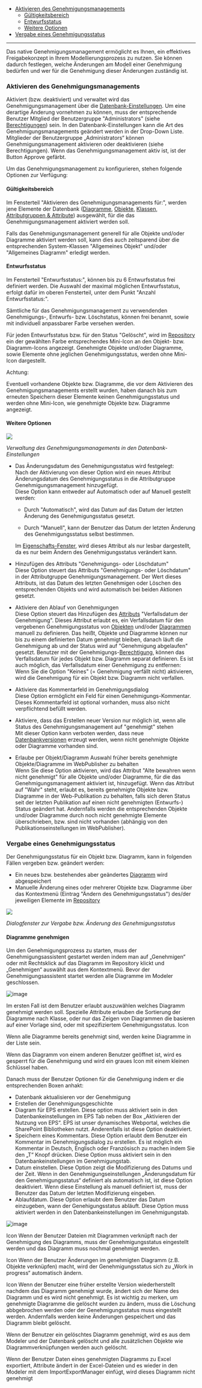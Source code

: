 -   [Aktivieren des Genehmigungsmanagements](#aktivieren-des-genehmigungsmanagements)
    -   [Gültigkeitsbereich](#gültigkeitsbereich)
    -   [Entwurfsstatus](#entwurfsstatus)
    -   [Weitere Optionen](#weitere-optionen)
-   [Vergabe eines Genehmigungsstatus](#vergabe-eines-genehmigungsstatus)

------------------------------------------------------------------------

Das native Genehmigungsmanagement ermöglicht es Ihnen, ein effektives
Freigabekonzept in Ihrem Modellierungsprozess zu nutzen. Sie können
dadurch festlegen, welche Änderungen am Modell einer Genehmigung
bedürfen und wer für die Genehmigung dieser Änderungen zuständig ist.

### Aktivieren des Genehmigungsmanagements

Aktiviert (bzw. deaktiviert) und verwaltet wird das Genehmigungsmanagement über die [Datenbank-Einstellungen](Datenbank-Einstellungen). Um eine derartige Änderung vornehmen zu können, muss der entsprechende Benutzer Mitglied der Benutzergruppe "Administrators" (siehe [Berechtigungen](Berechtigungen)) sein. In den Datenbank-Einstellungen kann die Art des Genehmigungsmanagements geändert werden in der Drop-Down Liste. Mitglieder der Benutzergruppe „Administrators“ können Genehmigungsmanagement aktivieren oder deaktivieren (siehe Berechtigungen). Wenn das Genehmigungsmanagement aktiv ist, ist der Button Approve gefärbt.  

Um das Genehmigungsmanagement zu konfigurieren, stehen folgende Optionen
zur Verfügung:

#### Gültigkeitsbereich

Im Fensterteil "Aktivieren des Genehmigungsmanagements für:", werden
jene Elemente der Datenbank ([Diagramme](Diagramm), [Objekte,](Objekt)
[Klassen,](Klasse) [Attributgruppen &
Attribute](Attributgruppe_Attribut)) ausgewählt, für die das
Genehmigungsmanagement aktiviert werden soll.

Falls das Genehmigungsmanagement generell für alle Objekte und/oder
Diagramme aktiviert werden soll, kann dies auch zeitsparend über die
entsprechenden System-Klassen "Allgemeines Objekt" und/oder "Allgemeines
Diagramm" erledigt werden.

#### Entwurfsstatus

Im Fensterteil "Entwurfsstatus:", können bis zu 6 Entwurfsstatus frei
definiert werden. Die Auswahl der maximal möglichen Entwurfsstatus,
erfolgt dafür im oberen Fensterteil, unter dem Punkt "Anzahl
Entwurfsstatus:".

Sämtliche für das Genehmigungsmanagement zu verwendenden Genehmigungs-,
Entwurfs- bzw. Löschstatus, können frei benannt, sowie mit individuell
anpassbarer Farbe versehen werden.

Für jeden Entwurfsstatus bzw. für den Status "Gelöscht", wird im
[Repository](Repository) ein der gewählten Farbe entsprechendes
Mini-Icon an den Objekt- bzw. Diagramm-Icons angezeigt. Genehmigte
Objekte und/oder Diagramme, sowie Elemente ohne jeglichen
Genehmigungsstatus, werden ohne Mini-Icon dargestellt.

<div class="error">
 Achtung:

Eventuell vorhandene Objekte bzw. Diagramme, die vor dem Aktivieren des
Genehmigungsmanagements erstellt wurden, haben danach bis zum erneuten
Speichern dieser Elemente keinen Genehmigungsstatus und werden ohne
Mini-Icon, wie genehmigte Objekte bzw. Diagramme angezeigt.
</div>

#### Weitere Optionen

![](//images.ctfassets.net/utx1h0gfm1om/dzBOEHSgbm0ioW20easom/31d362595b60b54c234af76c55c3f4d0/1018445.png)

*Verwaltung des Genehmigungsmanagements in den Datenbank-Einstellungen*

-   Das Änderungsdatum des Genehmigungsstatus wird festgelegt:  
    Nach der Aktivierung von dieser Option wird ein neues Attribut
    Änderungsdatum des Genehmigungsstatus in die Attributgruppe
    Genehmigungsmanagement hinzugefügt.  
    Diese Option kann entweder auf Automatisch oder auf Manuell gestellt
    werden:

    -   Durch "Automatisch", wird das Datum auf das Datum der letzten
        Änderung des Genehmigungsstatus gesetzt.

    -   Durch "Manuell", kann der Benutzer das Datum der letzten
        Änderung des Genehmigungsstatus selbst bestimmen.

    Im [Eigenschafts-Fenster](Eigenschaften_Dialogfenster_), wird dieses
    Attribut als nur lesbar dargestellt, da es nur beim Ändern des
    Genehmigungsstatus verändert kann.

-   Hinzufügen des Attributs "Genehmigungs- oder Löschdatum"  
    Diese Option steuert das Attributs "Genehmigungs- oder Löschdatum"
    in der Attributgruppe Genehmigungsmanagement. Der Wert dieses
    Attributs, ist das Datum des letzten Genehmigen oder Löschen des
    entsprechenden Objekts und wird automatisch bei beiden Aktionen
    gesetzt.
-   Aktiviere den Ablauf von Genehmigungen  
    Diese Option steuert das Hinzufügen des
    [Attributs](Attributgruppe_Attribut) "Verfallsdatum der
    Genehmigung". Dieses Attribut erlaubt es, ein Verfallsdatum für den
    vergebenen Genehmigungsstatus von [Objekten](Objekt) und/oder
    [Diagrammen](Diagramm) manuell zu definieren. Das heißt, Objekte und
    Diagramme können nur bis zu einem definierten Datum genehmigt
    bleiben, danach läuft die Genehmigung ab und der Status wird auf
    "Genehmigung abgelaufen" gesetzt. Benutzer mit der
    Genehmigungs-[Berechtigung](Berechtigungen), können das
    Verfallsdatum für jedes Objekt bzw. Diagramm separat definieren. Es
    ist auch möglich, das Verfallsdatum einer Genehmigung zu entfernen:
    Wenn Sie die Option "Keines" (= Genehmigung verfällt nicht)
    aktivieren, wird die Genehmigung für ein Objekt bzw. Diagramm nicht
    verfallen.
-   Aktiviere das Kommentarfeld im Genehmigungsdialog  
    Diese Option ermöglicht ein Feld für einen Genehmigungs-Kommentar.
    Dieses Kommentarfeld ist optional vorhanden, muss also nicht
    verpflichtend befüllt werden.
-   Aktiviere, dass das Erstellen neuer Version nur möglich ist, wenn
    alle Status des Genehmigungsmanagement auf "genehmigt" stehen  
    Mit dieser Option kann verboten werden, dass neue
    [Datenbankversionen](Versionsmanagement) erzeugt werden, wenn nicht
    genehmigte Objekte oder Diagramme vorhanden sind.
-   Erlaube per Objekt/Diagramm Auswahl früher bereits genehmigte
    Objekte/Diagramme im WebPublisher zu behalten  
    Wenn Sie diese Option aktivieren, wird das Attribut "Alte bewahren
    wenn nicht genehmigt" für alle Objekte und/oder Diagramme, für die
    das Genehmigungsmanagement aktiviert ist, hinzugefügt. Wenn das
    Attribut auf "Wahr" steht, erlaubt es, bereits genehmigte Objekte
    bzw. Diagramme in der Web-Publikation zu behalten, falls sich deren
    Status seit der letzten Publikation auf einen nicht genehmigten
    (Entwurfs-) Status geändert hat. Andernfalls werden die
    entsprechenden Objekte und/oder Diagramme durch noch nicht
    genehmigte Elemente überschrieben, bzw. sind nicht vorhanden
    (abhängig von den Publikationseinstellungen im WebPublisher).

### Vergabe eines Genehmigungsstatus

Der Genehmigungsstatus für ein Objekt bzw. Diagramm, kann in folgenden
Fällen vergeben bzw. geändert werden:

-   Ein neues bzw. bestehendes aber geändertes [Diagramm](Diagramm) wird
    abgespeichert
-   Manuelle Änderung eines oder mehrerer Objekte bzw. Diagramme über
    das Kontextmenü (Eintrag "Ändern des Genehmigungsstatus") des/der
    jeweiligen Elemente im [Repository](Repository)

![](//images.ctfassets.net/utx1h0gfm1om/5IeDJ9xzDUagEqWwyua8ag/7cf32822bf83de33b19286e76ab9b0ba/1017997.png)

*Dialogfenster zur Vergabe bzw. Änderung des Genehmigungsstatus*


#### Diagramme genehmigen

Um den Genehmigungsprozess zu starten, muss der Genehmigungsassistent gestartet werden indem man auf „Genehmigen“ oder mit Rechtsklick auf das Diagramm im Repository klickt und „Genehmigen“ auswählt aus dem Kontextmenü. Bevor der Genehmigungsassistent startet werden alle Diagramme im Modeler geschlossen. 

![image](//images.ctfassets.net/utx1h0gfm1om/2xACRZYHASiDI2qvv5PlJX/3595375814ab78132b3349adac7184c8/image.png)

Im ersten Fall ist dem Benutzer erlaubt auszuwählen welches Diagramm genehmigt werden soll. Spezielle Attribute erlauben die Sortierung der Diagramme nach Klasse, oder nur das Zeigen von Diagrammen die basieren auf einer Vorlage sind, oder mit spezifiziertem Genehmigungsstatus. 
Icon



Wenn alle Diagramme bereits genehmigt sind, werden keine Diagramme in der Liste sein. 

Wenn das Diagramm von einem anderen Benutzer geöffnet ist, wird es gesperrt für die Genehmigung und wird ein graues Icon mit einem kleinen Schlüssel haben. 

Danach  muss der Benutzer Optionen für die Genehmigung indem er die entsprechenden Boxen anhakt:
  -	Datenbank aktualisieren vor der Genehmigung
  -	Erstellen der Genehmigungsgeschichte
  -	Diagram für EPS erstellen. Diese option muss aktiviert sein in den Datenbankeinstellungen im EPS Tab neben der Box „Aktivieren der Nutzung von EPS“. EPS ist unser dynamisches Webportal, welches die SharePoint Bibliotheken nutzt. Anderenfalls ist diese Option deaktiviert.
  -	Speichern eines Kommentars. Diese Option erlaubt dem Benutzer ein Kommentar im Genehmigungsdialog zu erstellen. Es ist möglich ein Kommentar in Deutsch, Englisch  oder Französisch zu machen indem Sie den „T“ Knopf drücken. Diese Option muss aktiviert sein in den Datenbankeinstellungen im Genehmigungstab. 
  -	Datum einstellen. Diese Option zeigt die Modifizierung des Datums und der Zeit. Wenn in den Genehmigungseinstellungen „Änderungsdatum für den Genehmigungsstatus“ definiert als automatisch ist, ist diese Option deaktiviert. Wenn diese Einstellung als manuell definiert ist, muss der Benutzer das Datum der letzten Modifizierung eingeben. 
  -	Ablaufdatum. Diese Option erlaubt dem Benutzer das Datum einzugeben, wann der Genehigungsstatus abläuft. Diese Option muss aktiviert werden in den Datenbankeinstellungen im Genehmigungstab. 

![image](//images.ctfassets.net/utx1h0gfm1om/2O6Hb00yKy6vOn1vULcQK2/a3074f2e1644c4a5c1a34f604db76a3b/image.png)

Icon
Wenn der Benutzer Dateien mit Diagrammen verknüpft nach der Genehmigung des Diagramms, muss der Genehmigungsstatus eingestellt werden und das Diagramm muss nochmal genehmigt werden. 

Icon
Wenn der Benutzer Änderungen im genehmigten Diagramm  (z.B. Objekte verknüpfen) macht, wird der Genehmigungsstatus sich zu „Work in progress“ automatisch ändern. 

Icon
Wenn der Benutzer eine früher erstellte Version wiederherstellt nachdem das Diagramm genehmigt wurde, ändert sich der Name des Diagramm und es wird nicht genehmigt.
Es ist wichtig zu merken, um genehmigte Diagramme die gelöscht wurden zu ändern, muss die Löschung abbgebrochen werden oder der Genehmigungsstatus muss eingestellt werden. Andernfalls werden keine Änderungen gespeichert und das Diagramm bleibt gelöscht.

Wenn der Benutzer ein gelöschtes Diagramm genehmigt, wird es aus dem Modeler und der Datenbank gelöscht und alle zusätzlichen Objekte wie Diagrammverknüpfungen werden auch gelöscht. 

Wenn der Benutzer Daten eines genehmigten Diagramms zu Excel exportiert, Attribute ändert in der Excel-Dateien und es wieder in den Modeler mit dem ImportExportManager einfügt, wird dieses Diagramm nicht genehmigt





